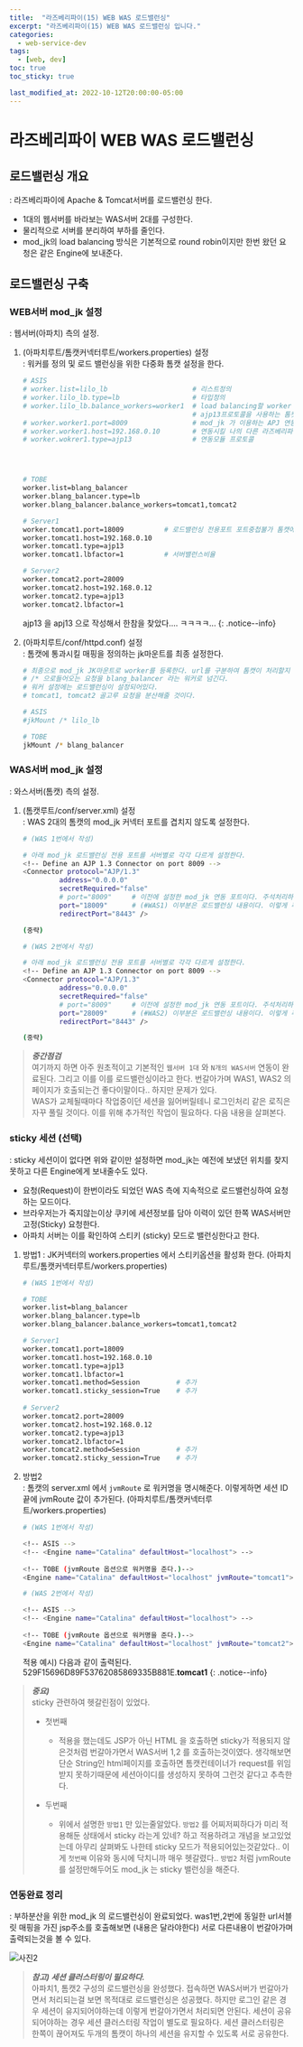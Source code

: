 ```yaml
---
title:  "라즈베리파이(15) WEB WAS 로드밸런싱"
excerpt: "라즈베리파이(15) WEB WAS 로드밸런싱 입니다."
categories:
  - web-service-dev
tags:
  - [web, dev]
toc: true
toc_sticky: true

last_modified_at: 2022-10-12T20:00:00-05:00
---
```


# 라즈베리파이 WEB WAS 로드밸런싱
## 로드밸런싱 개요
  : 라즈베리파이에 Apache & Tomcat서버를 로드밸런싱 한다.

  - 1대의 웹서버를 바라보는 WAS서버 2대를 구성한다.
  - 물리적으로 서버를 분리하여 부하를 줄인다.
  - mod_jk의 load balancing 방식은 기본적으로 round robin이지만 한번 왔던 요청은 같은 Engine에 보내준다.


## 로드밸런싱 구축
### WEB서버 mod_jk 설정
  : 웹서버(아파치) 측의 설정.

  1. (아파치루트/톰캣커넥터루트/workers.properties) 설정  
    : 워커를 정의 및 로드 밸런싱을 위한 다중화 톰캣 설정을 한다.

      ```bash
      # ASIS
      # worker.list=lilo_lb                     # 리스트정의
      # worker.lilo_lb.type=lb                  # 타입정의
      # worker.lilo_lb.balance_workers=worker1  # load balancing할 worker 속성 지정, (worker1)를 lilo_lb 라는 리스트 하위에 추가한다.
                                                # ajp13프로토콜을 사용하는 톰캣서버를 구분하기 위한 이름이다.
      # worker.worker1.port=8009                # mod_jk 가 이용하는 APJ 연동 포트
      # worker.worker1.host=192.168.0.10        # 연동시킬 나의 다른 라즈베리파이 WAS서버 주소를 입력
      # worker.wokrer1.type=ajp13               # 연동모듈 프로토콜




      # TOBE
      worker.list=blang_balancer
      worker.blang_balancer.type=lb
      worker.blang_balancer.balance_workers=tomcat1,tomcat2

      # Server1
      worker.tomcat1.port=18009          # 로드밸런싱 전용포트 포트중첩불가 톰캣에서 설정한 포트와 일치해야함
      worker.tomcat1.host=192.168.0.10
      worker.tomcat1.type=ajp13
      worker.tomcat1.lbfactor=1          # 서버밸런스비율

      # Server2
      worker.tomcat2.port=28009
      worker.tomcat2.host=192.168.0.12
      worker.tomcat2.type=ajp13
      worker.tomcat2.lbfactor=1

      ```
      
      ajp13 을 apj13 으로 작성해서 한참을 찾았다.... ㅋㅋㅋㅋ...
      {: .notice--info}
      
  2. (아파치루트/conf/httpd.conf) 설정  
    : 톰캣에 통과시킬 매핑을 정의하는 jk마운트를 최종 설정한다.

      ```bash
      # 최종으로 mod_jk JK마운트로 worker를 등록한다. url를 구분하여 톰캣이 처리할지 결정한다.
      # /* 으로들어오는 요청을 blang_balancer 라는 워커로 넘긴다.
      # 워커 설정에는 로드밸런싱이 설정되어있다.
      # tomcat1, tomcat2 골고루 요청을 분산해줄 것이다.

      # ASIS
      #jkMount /* lilo_lb

      # TOBE
      jkMount /* blang_balancer

      ```

     
### WAS서버 mod_jk 설정
  : 와스서버(톰캣) 측의 설정.

  1. (톰캣루트/conf/server.xml) 설정  
    : WAS 2대의 톰캣의 mod_jk 커넥터 포트를 겹치지 않도록 설정한다. 

      ```bash
      # (WAS 1번에서 작성)

      # 아래 mod_jk 로드밸런싱 전용 포트를 서버별로 각각 다르게 설정한다.
      <!-- Define an AJP 1.3 Connector on port 8009 -->
      <Connector protocol="AJP/1.3"
               address="0.0.0.0"
               secretRequired="false"
               # port="8009"     # 이전에 설정한 mod_jk 연동 포트이다. 주석처리하고
               port="18009"      # (#WAS1) 이부분은 로드밸런싱 내용이다. 이렇게 추가한다. (달라야한다)
               redirectPort="8443" />

      (중략)
      
      ```

      ```bash
      # (WAS 2번에서 작성)

      # 아래 mod_jk 로드밸런싱 전용 포트를 서버별로 각각 다르게 설정한다.
      <!-- Define an AJP 1.3 Connector on port 8009 -->
      <Connector protocol="AJP/1.3"
               address="0.0.0.0"
               secretRequired="false"
               # port="8009"     # 이전에 설정한 mod_jk 연동 포트이다. 주석처리하고
               port="28009"      # (#WAS2) 이부분은 로드밸런싱 내용이다. 이렇게 추가한다. (달라야한다)
               redirectPort="8443" />

      (중략)

      ```

  > ***중간점검***  
  > 여기까지 하면 아주 원초적이고 기본적인 `웹서버 1대` 와 `N개의 WAS서버` 연동이 완료된다. 그리고 이를 이를 로드밸런싱이라고 한다.
  > 번갈아가며 WAS1, WAS2 의 페이지가 호출되는건 좋다이말이다.. 하지만 문제가 있다.  
  > WAS가 교체될때마다 작업중이던 세션을 잃어버릴테니 로그인처리 같은 로직은 자꾸 풀릴 것이다.
  > 이를 위해 추가적인 작업이 필요하다. 다음 내용을 살펴본다.

### sticky 세션 (선택)
  : sticky 세션이이 없다면 위와 같이만 설정하면 mod_jk는 예전에 보냈던 위치를 찾지 못하고 다른 Engine에게 보내줄수도 있다.


  - 요청(Request)이 한번이라도 되었던 WAS 측에 지속적으로 로드밸런싱하여 요청하는 모드이다. 
  - 브라우저는가 죽지않는이상 쿠키에 세션정보를 담아 이력이 있던 한쪽 WAS서버만 고정(Sticky) 요청한다.
  - 아파치 서버는 이를 확인하여 스티키 (sticky) 모드로 밸런싱한다고 한다.
  

  1. 방법1
    : JK커넥터의 workers.properties 에서 스티키옵션을 활성화 한다.  (아파치루트/톰캣커넥터루트/workers.properties) 

      ```bash
      # (WAS 1번에서 작성) 

      # TOBE
      worker.list=blang_balancer
      worker.blang_balancer.type=lb
      worker.blang_balancer.balance_workers=tomcat1,tomcat2
      
      # Server1
      worker.tomcat1.port=18009          
      worker.tomcat1.host=192.168.0.10
      worker.tomcat1.type=ajp13
      worker.tomcat1.lbfactor=1
      worker.tomcat1.method=Session         # 추가
      worker.tomcat1.sticky_session=True    # 추가
            
      # Server2
      worker.tomcat2.port=28009
      worker.tomcat2.host=192.168.0.12
      worker.tomcat2.type=ajp13
      worker.tomcat2.lbfactor=1
      worker.tomcat2.method=Session         # 추가
      worker.tomcat2.sticky_session=True    # 추가
      
      ```

  2. 방법2  
    : 톰캣의 server.xml 에서 `jvmRoute` 로 워커명을 명시해준다. 이렇게하면 세션 ID 끝에 jvmRoute 값이 추가된다.  (아파치루트/톰캣커넥터루트/workers.properties)  

      ```bash
      # (WAS 1번에서 작성)

      <!-- ASIS -->
      <!-- <Engine name="Catalina" defaultHost="localhost"> -->
         
      <!-- TOBE (jvmRoute 옵션으로 워커명을 준다.)-->
      <Engine name="Catalina" defaultHost="localhost" jvmRoute="tomcat1">

      ```
      
      ```bash
      # (WAS 2번에서 작성)

      <!-- ASIS -->
      <!-- <Engine name="Catalina" defaultHost="localhost"> -->
         
      <!-- TOBE (jvmRoute 옵션으로 워커명을 준다.)-->
      <Engine name="Catalina" defaultHost="localhost" jvmRoute="tomcat2">

      ```

      적용 예시) 다음과 같이 출력된다.  
      529F15696D89F53762085869335B881E.**tomcat1**
      {: .notice--info}


> ***중요)***  
> sticky 관련하여 헷갈린점이 있었다.
> - 첫번째  
>   - 적용을 했는데도 JSP가 아닌 HTML 을 호출하면 sticky가 적용되지 않은것처럼 번갈아가면서 WAS서버 1,2 를 호출하는것이였다. 생각해보면 단순 String인 html페이지를 호출하면 톰캣컨테이너가 request를 위임받지 못하기때문에 세션아이디를 생성하지 못하여 그런것 같다고 추측한다.
>  
> - 두번째  
>   - 위에서 설명한 `방법1` 만 있는줄알았다. `방법2` 를 어찌저찌하다가 미리 적용해둔 상태에서 sticky 라는게 있네? 하고 적용하려고 개념을 보고있었는데 아무리 살펴봐도 나한테 sticky 모드가 적용되어있는것같았다.. 이게 `첫번째` 이유와 동시에 닥치니까 매우 헷갈렸다.. `방법2` 처럼 jvmRoute 를 설정만해두어도 mod_jk 는 sticky 밸런싱을 해준다.

### 연동완료 정리
  : 부하분산을 위한 mod_jk 의 로드밸런싱이 완료되었다. was1번,2번에 동일한 url서블릿 매핑을 가진 jsp주소를 호출해보면 (내용은 달라야한다) 서로 다른내용이 번갈아가며 출력되는것을 볼 수 있다.
  
![사진2](/assets/images/ToyDev/WebServiceDev/mod_jk_success_loadbalancer.png)

> ***참고) 세션 클러스터링이 필요하다.***  
> 아파치1, 톰캣2 구성의 로드밸런싱을 완성했다.
> 접속하면 WAS서버가 번갈아가면서 처리되는걸 보면 목적대로 로드밸런싱은 성공했다.
> 하지만 로그인 같은 경우 세션이 유지되어야하는데 이렇게 번갈아가면서 처리되면 안된다.
> 세션이 공유되어야하는 경우 세션 클러스터링 작업이 별도로 필요하다.
> 세션 클러스터링은 한쪽이 끊어져도 두개의 톰캣이 하나의 세션을 유지할 수 있도록 서로 공유한다.


